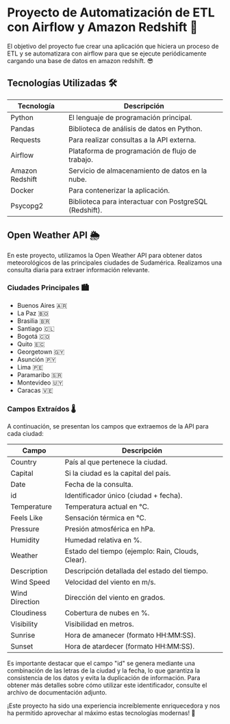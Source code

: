 # Proyecto de Automatización de ETL con Airflow y Amazon Redshift 🚀

El objetivo del proyecto fue crear una aplicación que hiciera un proceso de ETL y se automatizara con airflow para que se ejecute periódicamente cargando una base de datos en amazon redshift. 😎

## Tecnologías Utilizadas 🛠️

| Tecnología       | Descripción                                           |
|------------------|-------------------------------------------------------|
| Python           | El lenguaje de programación principal.                |
| Pandas           | Biblioteca de análisis de datos en Python.            |
| Requests         | Para realizar consultas a la API externa.            |
| Airflow          | Plataforma de programación de flujo de trabajo.       |
| Amazon Redshift  | Servicio de almacenamiento de datos en la nube.      |
| Docker           | Para contenerizar la aplicación.                     |
| Psycopg2         | Biblioteca para interactuar con PostgreSQL (Redshift).|

## Open Weather API 🌦️

En este proyecto, utilizamos la Open Weather API para obtener datos meteorológicos de las principales ciudades de Sudamérica. Realizamos una consulta diaria para extraer información relevante.

### Ciudades Principales 🏙️

- Buenos Aires 🇦🇷
- La Paz 🇧🇴
- Brasilia 🇧🇷
- Santiago 🇨🇱
- Bogotá 🇨🇴
- Quito 🇪🇨
- Georgetown 🇬🇾
- Asunción 🇵🇾
- Lima 🇵🇪
- Paramaribo 🇸🇷
- Montevideo 🇺🇾
- Caracas 🇻🇪

### Campos Extraídos 🌡️

A continuación, se presentan los campos que extraemos de la API para cada ciudad:

| Campo           | Descripción                                        |
|-----------------|----------------------------------------------------|
| Country         | País al que pertenece la ciudad.                 |
| Capital         | Si la ciudad es la capital del país.             |
| Date            | Fecha de la consulta.                             |
| id              | Identificador único (ciudad + fecha).            |
| Temperature     | Temperatura actual en °C.                         |
| Feels Like      | Sensación térmica en °C.                          |
| Pressure        | Presión atmosférica en hPa.                       |
| Humidity        | Humedad relativa en %.                            |
| Weather         | Estado del tiempo (ejemplo: Rain, Clouds, Clear).|
| Description     | Descripción detallada del estado del tiempo.     |
| Wind Speed      | Velocidad del viento en m/s.                     |
| Wind Direction  | Dirección del viento en grados.                  |
| Cloudiness      | Cobertura de nubes en %.                         |
| Visibility      | Visibilidad en metros.                            |
| Sunrise         | Hora de amanecer (formato HH:MM:SS).             |
| Sunset          | Hora de atardecer (formato HH:MM:SS).            |

Es importante destacar que el campo "id" se genera mediante una combinación de las letras de la ciudad y la fecha, lo que garantiza la consistencia de los datos y evita la duplicación de información. Para obtener más detalles sobre cómo utilizar este identificador, consulte el archivo de documentación adjunto.

¡Este proyecto ha sido una experiencia increíblemente enriquecedora y nos ha permitido aprovechar al máximo estas tecnologías modernas! 🌟

